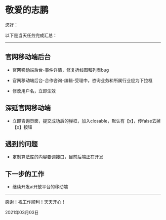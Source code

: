 # 敬爱的志鹏

您好：

以下是当天任务完成汇总：

---

## 官网移动端后台

- 官网移动端后台-事件详情，修复折线图和列表bug

- 官网移动端后台-合作咨询-编辑-受理中，咨询业务和所属行业应为下拉框
- 修改用户名，立即生效

## 深延官网移动端

- 立即咨询页面，提交成功后的弹框，加入closable，默认有【x】，传false去掉【x】按钮

## 遇到的问题

- 定制算法库的内容要调接口，目前后端正在开发

## 下一步的工作

- 继续开发ai开放平台的移动端

---
感谢！祝工作顺利！天天开心！

2021年03月03日

